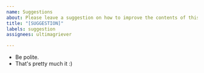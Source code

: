 ```yaml
---
name: Suggestions
about: Please leave a suggestion on how to improve the contents of this tutorial.
title: "[SUGGESTION]"
labels: suggestion
assignees: ultimagriever

---
```


- Be polite.
- That's pretty much it :)
